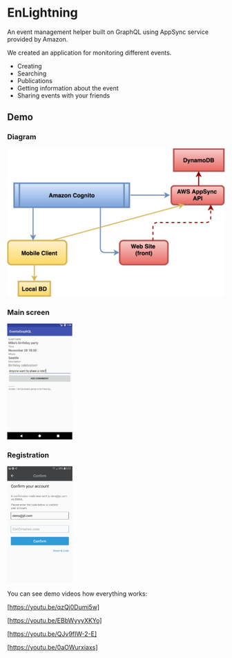 # EnLightning

An event management helper built on GraphQL using
AppSync​ service provided by Amazon.

We created an application for monitoring different events. 
* Creating 
* Searching 
* Publications
* Getting information about the event
* Sharing events with your friends


## Demo
### Diagram
[<img src=images/diagram.jpeg>]()

### Main screen
[<img src=images/1.png width="30%">]()

### Registration
[<img src=images/2.jpeg width="30%">]()


You can see demo videos how everything works:

[https://youtu.be/qzQj0Dumi5w]

[https://youtu.be/EBbWyyyXKYo]

[https://youtu.be/QJv9fIW-2-E]

[https://youtu.be/0aOWurxiaxs]

